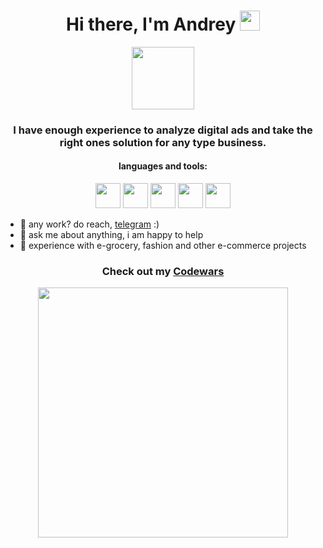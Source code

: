 <h1 align="center">Hi there, I'm Andrey 
<img src="https://github.com/blackcater/blackcater/raw/main/images/Hi.gif" height="32"/></h1>

<p align='center'>
  <img src='https://user-images.githubusercontent.com/5713670/87202985-820dcb80-c2b6-11ea-9f56-7ec461c497c3.gif' width='100'>
</p>
<h3 align="center">I have enough experience to analyze digital ads and take the right ones solution for any type business.</h3>





 <h4 align="center">languages and tools:</h4>
<p align='center'>
<code><img height="40" src="https://cdn.icon-icons.com/icons2/1381/PNG/512/python_94570.png"></code>
<code><img height="40" src="https://cdn.icon-icons.com/icons2/628/PNG/512/sql-file-black-rounded-rectangular-interface-symbol_icon-icons.com_57633.png"></code>
<code><img height="40" src="https://cdn.icon-icons.com/icons2/2107/PNG/512/file_type_html_icon_130541.png"></code>
<code><img height="40" src="https://cdn.icon-icons.com/icons2/2107/PNG/512/file_type_css_icon_130661.png"></code>
<code><img height="40" src="https://user-images.githubusercontent.com/113060581/207437335-bd2b51d9-ead6-43d8-aed2-01e945a90e01.png"></code>
  

</p>

- 💼 any work? do reach, [telegram](https://t.me/meijinseem) :)
- 💬 ask me about anything, i am happy to help
- 🤝 experience with e-grocery, fashion and other e-commerce projects

<h3 align="center">Check out my <a href="https://www.codewars.com/users/meijinseem">Codewars<a> </h3>
<p align='center'>
<img src='https://www.codewars.com/users/meijinseem/badges/large' width='400'>
</p>
  
